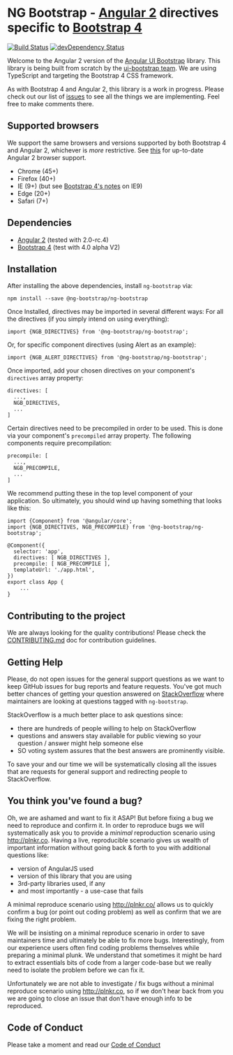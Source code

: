 # NG Bootstrap - [Angular 2](http://angular.io/) directives specific to [Bootstrap 4](http://v4-alpha.getbootstrap.com/)

[![Build Status](https://travis-ci.org/ng-bootstrap/ng-bootstrap.svg?branch=master)](https://travis-ci.org/ng-bootstrap/ng-bootstrap)
[![devDependency Status](https://david-dm.org/ng-bootstrap/ng-bootstrap/dev-status.svg?branch=master)](https://david-dm.org/ng-bootstrap/ng-bootstrap#info=devDependencies)

Welcome to the Angular 2 version of the [Angular UI Bootstrap](https://github.com/angular-ui/bootstrap) library.
This library is being built from scratch by the [ui-bootstrap team](https://github.com/angular-ui/bootstrap).
We are using TypeScript and targeting the Bootstrap 4 CSS framework. 

As with Bootstrap 4 and Angular 2, this library is a work in progress. Please check out our list of
[issues](https://github.com/ng-bootstrap/ng-bootstrap/issues) to see all the things we are implementing.
Feel free to make comments there.

## Supported browsers

We support the same browsers and versions supported by both Bootstrap 4 and Angular 2, whichever is _more_ restrictive.
See [this](https://github.com/angular/angular/blob/master/README.md) for up-to-date Angular 2 browser support.

* Chrome (45+)
* Firefox (40+)
* IE (9+) (but see [Bootstrap 4's notes](http://v4-alpha.getbootstrap.com/getting-started/browsers-devices/#internet-explorer-9) on IE9)
* Edge (20+)
* Safari (7+)

## Dependencies
* [Angular 2](https://angular.io) (tested with 2.0-rc.4)
* [Bootstrap 4](https://v4-alpha.getbootstrap.com) (test with 4.0 alpha V2)

## Installation
After installing the above dependencies, install `ng-bootstrap` via:
```
npm install --save @ng-bootstrap/ng-bootstrap
```
Once Installed, directives may be imported in several different ways:
For all the directives (if you simply intend on using everything):
```
import {NGB_DIRECTIVES} from '@ng-bootstrap/ng-bootstrap';
```
Or, for specific component directives (using Alert as an example):
```
import {NGB_ALERT_DIRECTIVES} from '@ng-bootstrap/ng-bootstrap';
```
Once imported, add your chosen directives on your component's `directives` array property:
```
directives: [
  ...,
  NGB_DIRECTIVES,
  ...
]
```
Certain directives need to be precompiled in order to be used. This is done via your component's `precompiled` array
property. The following components require precompilation:
```
precompile: [
  ...,
  NGB_PRECOMPILE,
  ...
]
```
We recommend putting these in the top level component of your application. So ultimately, you
should wind up having something that looks like this:
```
import {Component} from '@angular/core';
import {NGB_DIRECTIVES, NGB_PRECOMPILE} from '@ng-bootstrap/ng-bootstrap';

@Component({
  selector: 'app',
  directives: [ NGB_DIRECTIVES ],
  precompile: [ NGB_PRECOMPILE ],
  templateUrl: './app.html',
})
export class App {
    ...
}
```
## Contributing to the project

We are always looking for the quality contributions! Please check the [CONTRIBUTING.md](CONTRIBUTING.md) doc for contribution guidelines.

## Getting Help

Please, do not open issues for the general support questions as we want to keep GitHub issues for bug reports and feature requests. You've got much better chances of getting your question answered on [StackOverflow](http://stackoverflow.com/questions/tagged/ng-bootstrap) where maintainers are looking at questions tagged with `ng-bootstrap`.

StackOverflow is a much better place to ask questions since:
* there are hundreds of people willing to help on StackOverflow
* questions and answers stay available for public viewing so your question / answer might help someone else
* SO voting system assures that the best answers are prominently visible.

To save your and our time we will be systematically closing all the issues that are requests for general support and redirecting people to StackOverflow.

## You think you've found a bug?

Oh, we are ashamed and want to fix it ASAP! But before fixing a bug we need to reproduce and confirm it. In order to reproduce bugs we will systematically ask you to provide a _minimal_ reproduction scenario using http://plnkr.co. Having a live, reproducible scenario gives us wealth of important information without going back & forth to you with additional questions like:
* version of AngularJS used
* version of this library that you are using
* 3rd-party libraries used, if any
* and most importantly - a use-case that fails

A minimal reproduce scenario using http://plnkr.co/ allows us to quickly confirm a bug (or point out coding problem) as well as confirm that we are fixing the right problem.

We will be insisting on a minimal reproduce scenario in order to save maintainers time and ultimately be able to fix more bugs. Interestingly, from our experience users often find coding problems themselves while preparing a minimal plunk. We understand that sometimes it might be hard to extract essentials bits of code from a larger code-base but we really need to isolate the problem before we can fix it.

Unfortunately we are not able to investigate / fix bugs without a minimal reproduce scenario using http://plnkr.co, so if we don't hear back from you we are going to close an issue that don't have enough info to be reproduced.

## Code of Conduct

Please take a moment and read our [Code of Conduct](CODE_OF_CONDUCT.md)
